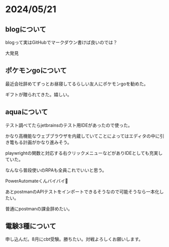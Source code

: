 # 2024/05/21

## blogについて

blogって実はGitHubでマークダウン書けば良いのでは？

大発見

## ポケモンgoについて

最近会社辞めてずっとお昼寝してるらしい友人にポケモンgoを勧めた。

ギフトが贈られてきた。嬉しい。

## aquaについて

テスト調べてたらjetbrainsのテスト用IDEがあったので使った。

かなり高機能なウェブブラウザを内蔵していてことによってはエディタの中に引き篭もる計画がかなり進みそう。

playwrightの関数と対応する右クリックメニューなどがありIDEとしても充実していた。

なんなら普段使いのRPAも全員これでいいと思う。

PowerAutomateくんバイバイ👋

あとpostmanのAPIテストをインポートできるそうなので可能そうなら一本化したい。

普通にpostmanの課金辞めたい。

## 電験3種について

申し込んだ。8月にcbt受験。勝ちたい。対戦よろしくお願いします。